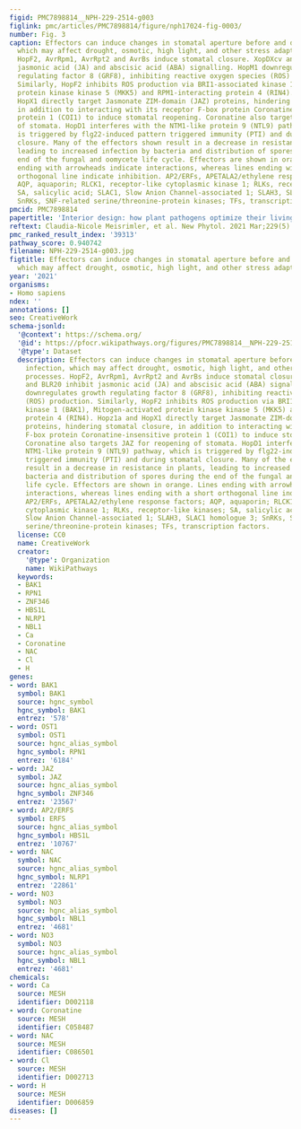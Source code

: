 ```yaml
---
figid: PMC7898814__NPH-229-2514-g003
figlink: pmc/articles/PMC7898814/figure/nph17024-fig-0003/
number: Fig. 3
caption: Effectors can induce changes in stomatal aperture before and during infection,
  which may affect drought, osmotic, high light, and other stress adaptation processes.
  HopF2, AvrRpm1, AvrRpt2 and AvrBs induce stomatal closure. XopDXcv and BLR20 inhibit
  jasmonic acid (JA) and abscisic acid (ABA) signalling. HopM1 downregulates growth
  regulating factor 8 (GRF8), inhibiting reactive oxygen species (ROS) production.
  Similarly, HopF2 inhibits ROS production via BRI1‐associated kinase 1 (BAK1), Mitogen‐activated
  protein kinase kinase 5 (MKK5) and RPM1‐interacting protein 4 (RIN4). Hopz1a and
  HopX1 directly target Jasmonate ZIM‐domain (JAZ) proteins, hindering stomatal closure,
  in addition to interacting with its receptor F‐box protein Coronatine‐insensitive
  protein 1 (COI1) to induce stomatal reopening. Coronatine also targets JAZ for reopening
  of stomata. HopD1 interferes with the NTM1‐like protein 9 (NTL9) pathway, which
  is triggered by flg22‐induced pattern triggered immunity (PTI) and during stomatal
  closure. Many of the effectors shown result in a decrease in resistance in plants,
  leading to increased infection by bacteria and distribution of spores during the
  end of the fungal and oomycete life cycle. Effectors are shown in orange. Lines
  ending with arrowheads indicate interactions, whereas lines ending with a short
  orthogonal line indicate inhibition. AP2/ERFs, APETALA2/ethylene response factors;
  AQP, aquaporin; RLCK1, receptor‐like cytoplasmic kinase 1; RLKs, receptor‐like kinases;
  SA, salicylic acid; SLAC1, Slow Anion Channel‐associated 1; SLAH3, SLAC1 homologue 3;
  SnRKs, SNF‐related serine/threonine‐protein kinases; TFs, transcription factors.
pmcid: PMC7898814
papertitle: 'Interior design: how plant pathogens optimize their living conditions.'
reftext: Claudia‐Nicole Meisrimler, et al. New Phytol. 2021 Mar;229(5):2514-2524.
pmc_ranked_result_index: '39313'
pathway_score: 0.940742
filename: NPH-229-2514-g003.jpg
figtitle: Effectors can induce changes in stomatal aperture before and during infection,
  which may affect drought, osmotic, high light, and other stress adaptation processes
year: '2021'
organisms:
- Homo sapiens
ndex: ''
annotations: []
seo: CreativeWork
schema-jsonld:
  '@context': https://schema.org/
  '@id': https://pfocr.wikipathways.org/figures/PMC7898814__NPH-229-2514-g003.html
  '@type': Dataset
  description: Effectors can induce changes in stomatal aperture before and during
    infection, which may affect drought, osmotic, high light, and other stress adaptation
    processes. HopF2, AvrRpm1, AvrRpt2 and AvrBs induce stomatal closure. XopDXcv
    and BLR20 inhibit jasmonic acid (JA) and abscisic acid (ABA) signalling. HopM1
    downregulates growth regulating factor 8 (GRF8), inhibiting reactive oxygen species
    (ROS) production. Similarly, HopF2 inhibits ROS production via BRI1‐associated
    kinase 1 (BAK1), Mitogen‐activated protein kinase kinase 5 (MKK5) and RPM1‐interacting
    protein 4 (RIN4). Hopz1a and HopX1 directly target Jasmonate ZIM‐domain (JAZ)
    proteins, hindering stomatal closure, in addition to interacting with its receptor
    F‐box protein Coronatine‐insensitive protein 1 (COI1) to induce stomatal reopening.
    Coronatine also targets JAZ for reopening of stomata. HopD1 interferes with the
    NTM1‐like protein 9 (NTL9) pathway, which is triggered by flg22‐induced pattern
    triggered immunity (PTI) and during stomatal closure. Many of the effectors shown
    result in a decrease in resistance in plants, leading to increased infection by
    bacteria and distribution of spores during the end of the fungal and oomycete
    life cycle. Effectors are shown in orange. Lines ending with arrowheads indicate
    interactions, whereas lines ending with a short orthogonal line indicate inhibition.
    AP2/ERFs, APETALA2/ethylene response factors; AQP, aquaporin; RLCK1, receptor‐like
    cytoplasmic kinase 1; RLKs, receptor‐like kinases; SA, salicylic acid; SLAC1,
    Slow Anion Channel‐associated 1; SLAH3, SLAC1 homologue 3; SnRKs, SNF‐related
    serine/threonine‐protein kinases; TFs, transcription factors.
  license: CC0
  name: CreativeWork
  creator:
    '@type': Organization
    name: WikiPathways
  keywords:
  - BAK1
  - RPN1
  - ZNF346
  - HBS1L
  - NLRP1
  - NBL1
  - Ca
  - Coronatine
  - NAC
  - Cl
  - H
genes:
- word: BAK1
  symbol: BAK1
  source: hgnc_symbol
  hgnc_symbol: BAK1
  entrez: '578'
- word: OST1
  symbol: OST1
  source: hgnc_alias_symbol
  hgnc_symbol: RPN1
  entrez: '6184'
- word: JAZ
  symbol: JAZ
  source: hgnc_alias_symbol
  hgnc_symbol: ZNF346
  entrez: '23567'
- word: AP2/ERFS
  symbol: ERFS
  source: hgnc_alias_symbol
  hgnc_symbol: HBS1L
  entrez: '10767'
- word: NAC
  symbol: NAC
  source: hgnc_alias_symbol
  hgnc_symbol: NLRP1
  entrez: '22861'
- word: NO3
  symbol: NO3
  source: hgnc_alias_symbol
  hgnc_symbol: NBL1
  entrez: '4681'
- word: NO3
  symbol: NO3
  source: hgnc_alias_symbol
  hgnc_symbol: NBL1
  entrez: '4681'
chemicals:
- word: Ca
  source: MESH
  identifier: D002118
- word: Coronatine
  source: MESH
  identifier: C058487
- word: NAC
  source: MESH
  identifier: C086501
- word: Cl
  source: MESH
  identifier: D002713
- word: H
  source: MESH
  identifier: D006859
diseases: []
---
```

